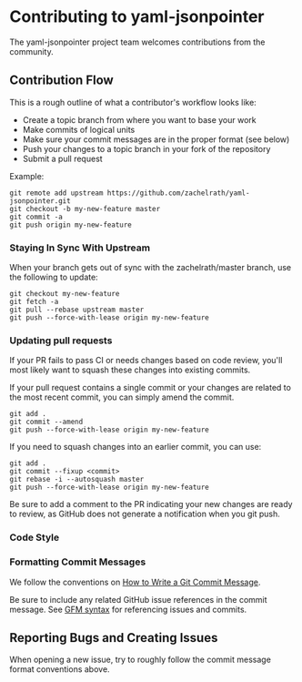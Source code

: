 # Contributing to yaml-jsonpointer

The yaml-jsonpointer project team welcomes contributions from the community.

## Contribution Flow

This is a rough outline of what a contributor's workflow looks like:

-   Create a topic branch from where you want to base your work
-   Make commits of logical units
-   Make sure your commit messages are in the proper format (see below)
-   Push your changes to a topic branch in your fork of the repository
-   Submit a pull request

Example:

```shell
git remote add upstream https://github.com/zachelrath/yaml-jsonpointer.git
git checkout -b my-new-feature master
git commit -a
git push origin my-new-feature
```

### Staying In Sync With Upstream

When your branch gets out of sync with the zachelrath/master branch, use the following to update:

```shell
git checkout my-new-feature
git fetch -a
git pull --rebase upstream master
git push --force-with-lease origin my-new-feature
```

### Updating pull requests

If your PR fails to pass CI or needs changes based on code review, you'll most likely want to squash these changes into
existing commits.

If your pull request contains a single commit or your changes are related to the most recent commit, you can simply
amend the commit.

```shell
git add .
git commit --amend
git push --force-with-lease origin my-new-feature
```

If you need to squash changes into an earlier commit, you can use:

```shell
git add .
git commit --fixup <commit>
git rebase -i --autosquash master
git push --force-with-lease origin my-new-feature
```

Be sure to add a comment to the PR indicating your new changes are ready to review, as GitHub does not generate a
notification when you git push.

### Code Style

### Formatting Commit Messages

We follow the conventions on [How to Write a Git Commit Message](http://chris.beams.io/posts/git-commit/).

Be sure to include any related GitHub issue references in the commit message. See
[GFM syntax](https://guides.github.com/features/mastering-markdown/#GitHub-flavored-markdown) for referencing issues
and commits.

## Reporting Bugs and Creating Issues

When opening a new issue, try to roughly follow the commit message format conventions above.
